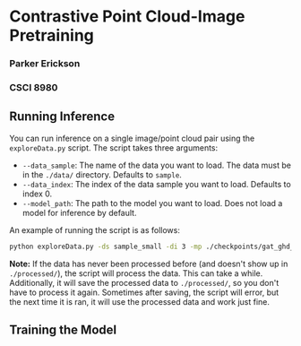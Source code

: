 # Contrastive Point Cloud-Image Pretraining
### Parker Erickson
### CSCI 8980

## Running Inference
You can run inference on a single image/point cloud pair using the ```exploreData.py``` script. The script takes three arguments:
* ```--data_sample```: The name of the data you want to load. The data must be in the ```./data/``` directory. Defaults to ```sample```.
* ```--data_index```: The index of the data sample you want to load. Defaults to index 0.
* ```--model_path```: The path to the model you want to load. Does not load a model for inference by default.

An example of running the script is as follows:
```bash
python exploreData.py -ds sample_small -di 3 -mp ./checkpoints/gat_ghd_128_go_128_imagept_True_embdim_256_pool_max.pt
```

**Note:** If the data has never been processed before (and doesn't show up in ```./processed/```), the script will process the data. This can take a while. Additionally, it will save the processed data to ```./processed/```, so you don't have to process it again. Sometimes after saving, the script will error, but the next time it is ran, it will use the processed data and work just fine.

## Training the Model